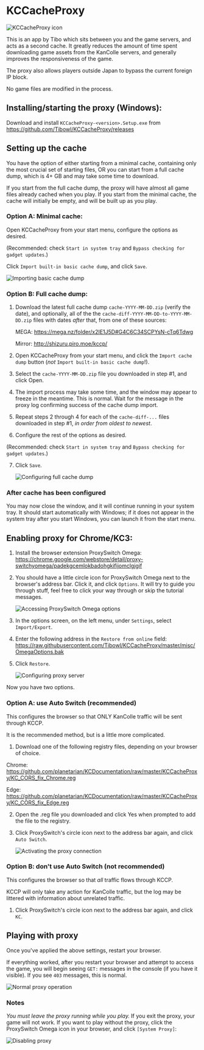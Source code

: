 # KCCacheProxy
   ![KCCacheProxy icon](/KCCacheProxy/200403_asashiofairy_sm.png)
   
This is an app by Tibo which sits between you and the game servers, and acts as a
second cache. It greatly reduces the amount of time spent downloading game assets
from the KanColle servers, and generally improves the responsiveness of the game.

The proxy also allows players outside Japan to bypass the current foreign IP block.

No game files are modified in the process.


## Installing/starting the proxy (Windows):

Download and install `KCCacheProxy-<version>.Setup.exe` from https://github.com/Tibowl/KCCacheProxy/releases

## Setting up the cache

You have the option of either starting from a minimal cache, containing only the most crucial set of starting files, OR you can start from a full cache dump, which is 4+ GB and may take some time to download.

If you start from the full cache dump, the proxy will have almost all game files already cached when you play. If you start from the minimal cache, the cache will initially be empty, and will be built up as you play.

### Option A: Minimal cache:

Open KCCacheProxy from your start menu, configure the options as desired.

(Recommended: check `Start in system tray` and `Bypass checking for gadget updates`.)

Click `Import built-in basic cache dump`, and click `Save`.

   ![Importing basic cache dump](/KCCacheProxy/A10.png)
   
### Option B: Full cache dump:

1) Download the latest full cache dump `cache-YYYY-MM-DD.zip` (verify the date), and optionally, all of the the `cache-diff-YYYY-MM-DD-to-YYYY-MM-DD.zip` files with dates *after* that, from one of these sources:

   MEGA: https://mega.nz/folder/x2IE1J5D#G4C6C34SCPYsN-cTq6Tdwg
   
   Mirror: http://shizuru.piro.moe/kccp/
   
2) Open KCCacheProxy from your start menu, and click the `Import cache dump` button (*not* `Import built-in basic cache dump`!).

3) Select the `cache-YYYY-MM-DD.zip` file you downloaded in step #1, and click Open.

4) The import process may take some time, and the window may appear to freeze in the meantime. This is normal. Wait for the message in the proxy log confirming success of the cache dump import.

5) Repeat steps 2 through 4 for each of the `cache-diff-...` files downloaded in step #1, *in order from oldest to newest*.

6) Configure the rest of the options as desired.

(Recommended: check `Start in system tray` and `Bypass checking for gadget updates`.)

7) Click `Save`.

   ![Configuring full cache dump](/KCCacheProxy/A12.png)

### After cache has been configured

You may now close the window, and it will continue running in your system tray.
It should start automatically with Windows; if it does not appear in the system tray after you start Windows, you can launch it from the start menu.
 
## Enabling proxy for Chrome/KC3:

1) Install the browser extension ProxySwitch Omega:
   https://chrome.google.com/webstore/detail/proxy-switchyomega/padekgcemlokbadohgkifijomclgjgif

2) You should have a little circle icon for ProxySwitch Omega next to the browser's
   address bar. Click it, and click `Options`. It will try to guide you
   through stuff, feel free to click your way through or skip the tutorial messages.

   ![Accessing ProxySwitch Omega options](/KCCacheProxy/B2.png)

3) In the options screen, on the left menu, under `Settings`, select `Import/Export`. 
4) Enter the following address in the `Restore from online` field:
   https://raw.githubusercontent.com/Tibowl/KCCacheProxy/master/misc/OmegaOptions.bak
5) Click `Restore`.

   ![Configuring proxy server](/KCCacheProxy/A11.png)

Now you have two options.

### Option A: use Auto Switch (recommended)

This configures the browser so that ONLY KanColle traffic will be sent through KCCP.

It is the recommended method, but is a little more complicated.

1) Download one of the following registry files, depending on your browser of choice.

Chrome: https://github.com/planetarian/KCDocumentation/raw/master/KCCacheProxy/KC_CORS_fix_Chrome.reg

Edge: https://github.com/planetarian/KCDocumentation/raw/master/KCCacheProxy/KC_CORS_fix_Edge.reg

2) Open the .reg file you downloaded and click Yes when prompted to add the file to the registry.

3) Click ProxySwitch's circle icon next to the address bar again,
   and click `Auto Switch`.

   ![Activating the proxy connection](/KCCacheProxy/B8.png)
   
### Option B: don't use Auto Switch (not recommended)

This configures the browser so that *all* traffic flows through KCCP.

KCCP will only take any action for KanColle traffic, but the log may be littered with information about unrelated traffic.

1) Click ProxySwitch's circle icon next to the address bar again,
   and click `KC`.




## Playing with proxy

Once you've applied the above settings, restart your browser.

If everything worked, after you restart your browser and attempt to access the game,
you will begin seeing `GET:` messages in the console (if you have it visible).
If you see `403` messages, this is normal.

   ![Normal proxy operation](/KCCacheProxy/C1.png)

### Notes
*You must leave the proxy running while you play.*
If you exit the proxy, your game will not work.
If you want to play without the proxy, click the ProxySwitch Omega icon in your browser,
and click `[System Proxy]`:

   ![Disabling proxy](/KCCacheProxy/C2.png)
